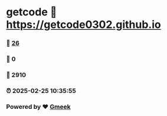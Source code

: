# getcode :link: https://getcode0302.github.io 
### :page_facing_up: [26](https://getcode0302.github.io/tag.html) 
### :speech_balloon: 0 
### :hibiscus: 2910 
### :alarm_clock: 2025-02-25 10:35:55 
### Powered by :heart: [Gmeek](https://github.com/Meekdai/Gmeek)
